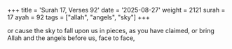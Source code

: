 +++
title = 'Surah 17, Verses 92'
date = '2025-08-27'
weight = 2121
surah = 17
ayah = 92
tags = ["allah", "angels", "sky"]
+++

or cause the sky to fall upon us in pieces, as you have claimed, or bring Allah and the angels before us, face to face,
